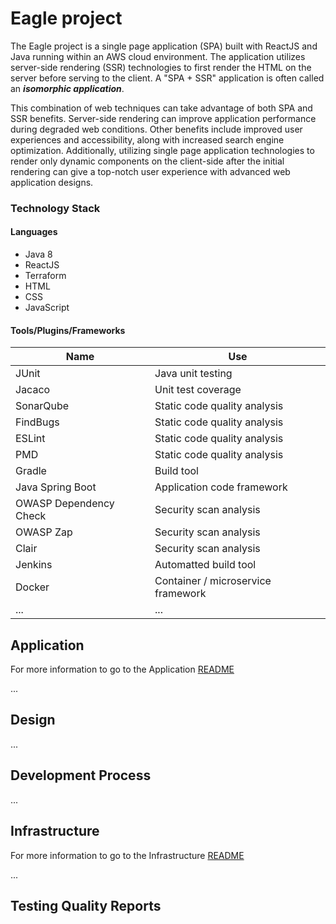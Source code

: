 # Eagle project

The Eagle project is a single page application (SPA) built with ReactJS and Java running within an AWS cloud environment.  The application utilizes server-side rendering (SSR) technologies to first render the HTML on the server before serving to the client.  A "SPA + SSR" application is often called an ***isomorphic application***.  

This combination of web techniques can take advantage of both SPA and SSR benefits.  Server-side rendering can improve application performance during degraded web conditions.  Other benefits include improved user experiences and accessibility, along with increased search engine optimization.  Additionally, utilizing single page application technologies to render only dynamic components on the client-side after the initial rendering can give a top-notch user experience with advanced web application designs.

### Technology Stack
#### Languages
  * Java 8
  * ReactJS
  * Terraform
  * HTML
  * CSS
  * JavaScript

#### Tools/Plugins/Frameworks
| Name  | Use |
| ------------- | ------------- |
| JUnit  | Java unit testing  |
| Jacaco  | Unit test coverage  |
| SonarQube | Static code quality analysis  |
| FindBugs  | Static code quality analysis  |
| ESLint  | Static code quality analysis  |
| PMD  | Static code quality analysis  |
| Gradle  | Build tool  |
| Java Spring Boot  | Application code framework |
| OWASP Dependency Check | Security scan analysis |
| OWASP Zap| Security scan analysis |
| Clair | Security scan analysis |
| Jenkins | Automatted build tool |
| Docker | Container / microservice framework |
| ...| ... |

## Application
For more information to go to the Application [README](application/README.md)

...
## Design

...
## Development Process

...
## Infrastructure
For more information to go to the Infrastructure [README](infrastructure/README.md)

...
## Testing Quality Reports
